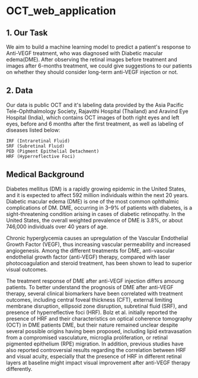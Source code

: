 # OCT_web_application
## 1. Our Task

We aim to build a machine learning model to predict a patient's response to Anti-VEGF treatment, who was diagnosed with Diabetic macular edema(DME). After observing the retinal images before treatment and images after 6-months treatment, we could give suggestions to our patients on whether they should consider long-term anti-VEGF injection or not.

## 2. Data
 Our data is public OCT and it's labeling data provided by the Asia Pacific Tele-Ophthalmology Society, Rajavithi Hospital (Thailand) and Aravind Eye Hospital (India), which contains OCT images of both right eyes and left eyes, before and 6 months after the first treatment, as well as labeling of diseases listed below: 

    IRF (Intraretinal Fluid) 
    SRF (Subretinal Fluid)
    PED (Pigment Epithelial Detachment)
    HRF (Hyperreflective Foci)


## Medical Background 

Diabetes mellitus (DM) is a rapidly growing epidemic in the United States, and it is expected to affect 592 million individuals within the next 20 years. Diabetic macular edema (DME) is one of the most common ophthalmic complications of DM. DME, occurring in 3–9% of patients with diabetes, is a sight-threatening condition arising in cases of diabetic retinopathy. In the United States, the overall weighted prevalence of DME is 3.8%, or about 746,000 individuals over 40 years of age. 

Chronic hyperglycemia causes an upregulation of the Vascular Endothelial Growth Factor (VEGF), thus increasing vascular permeability and increased angiogenesis.  Among the different treatments for DME, anti-vascular endothelial growth factor (anti-VEGF) therapy, compared with laser photocoagulation and steroid treatment, has been shown to lead to superior visual outcomes.

The treatment response of DME after anti-VEGF injection differs amoung patients. To better understand the prognosis of DME after anti-VEGF therapy, several clinical biomarkers have been correlated with treatment outcomes, including central foveal thickness (CFT), external limiting membrane disruption, ellipsoid zone disruption, subretinal fluid (SRF), and presence of hyperreflective foci (HRF). Bolz et al. initially reported the presence of HRF and their characteristics on optical coherence tomography (OCT) in DME patients DME, but their nature remained unclear despite several possible origins having been proposed, including lipid extravasation from a compromised vasculature, microglia proliferation, or retinal pigmented epithelium (RPE) migration. In addition, previous studies have also reported controversial results regarding the correlation between HRF and visual acuity, especially that the presence of HRF in different retinal layers at baseline might impact visual improvement after anti-VEGF therapy differently.
